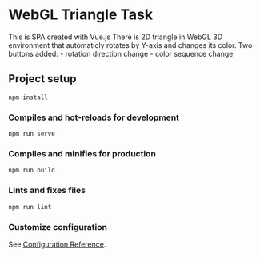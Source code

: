 # WebGL Triangle Task

This is SPA created with Vue.js
There is 2D triangle in WebGL 3D environment that automaticly rotates by Y-axis and changes its color.
Two buttons added: - rotation direction change
                   - color sequence change

## Project setup
```
npm install
```

### Compiles and hot-reloads for development
```
npm run serve
```

### Compiles and minifies for production
```
npm run build
```

### Lints and fixes files
```
npm run lint
```

### Customize configuration
See [Configuration Reference](https://cli.vuejs.org/config/).
